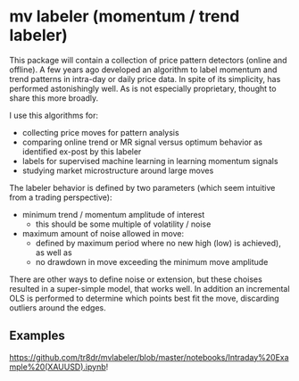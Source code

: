 # mv labeler (momentum / trend labeler)
This package will contain a collection of price pattern detectors (online and offline).  A few years ago developed an algorithm to label momentum and trend patterns in intra-day or daily price data.  In spite of its simplicity, has performed astonishingly well. As is not especially proprietary, thought to share this more broadly.

I use this algorithms for:

- collecting price moves for pattern analysis
- comparing online trend or MR signal versus optimum behavior as identified ex-post by this labeler
- labels for supervised machine learning in learning momentum signals
- studying market microstructure around large moves

The labeler behavior is defined by two parameters (which seem intuitive from a trading perspective):

- minimum trend / momentum amplitude of interest
   * this should be some multiple of volatility / noise
- maximum amount of noise allowed in move:
   * defined by maximum period where no new high (low) is achieved), as well as
   * no drawdown in move exceeding the minimum move amplitude

There are other ways to define noise or extension, but these choises resulted in a super-simple model, that works well.   In addition an incremental OLS is performed to determine which points best fit the move, discarding outliers around the edges.


## Examples
https://github.com/tr8dr/mvlabeler/blob/master/notebooks/Intraday%20Example%20(XAUUSD).ipynb!
